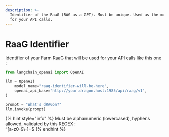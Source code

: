 ```yaml
---
description: >-
  Identifier of the RaaG (RAG as a GPT). Must be unique. Used as the model name
  for your API calls.
---
```


# RaaG Identifier

Identifier of your Farm RaaG that will be used for your API calls like this one :

```python
from langchain_openai import OpenAI

llm = OpenAI(
    model_name="raag-identifier-will-be-here",
    openai_api_base="http://your.dragon.host:1985/api/raag/v1",
)

prompt = "What's dRAGon?"
llm.invoke(prompt)
```

{% hint style="info" %}
Must be alphanumeric (lowercased), hyphens allowed, validated by this REGEX : \
^\[a-z0-9\\-]+$
{% endhint %}
